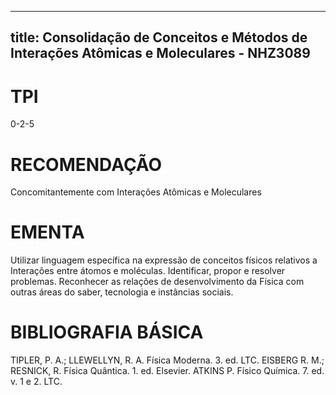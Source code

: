 
---
title: Consolidação de Conceitos e Métodos de Interações Atômicas e Moleculares - NHZ3089 
---

# TPI

0-2-5

# RECOMENDAÇÃO

Concomitantemente com Interações Atômicas e Moleculares

# EMENTA

Utilizar linguagem específica na expressão de conceitos físicos relativos a Interações entre átomos e moléculas. Identificar, propor e resolver problemas. Reconhecer as relações de desenvolvimento da Física com outras áreas do saber, tecnologia e instâncias sociais.

# BIBLIOGRAFIA BÁSICA

TIPLER, P. A.; LLEWELLYN, R. A. Física Moderna. 3. ed. LTC. 
EISBERG R. M.; RESNICK, R. Física Quântica. 1. ed. Elsevier. 
ATKINS P. Físico Química. 7. ed. v. 1 e 2. LTC.
        
